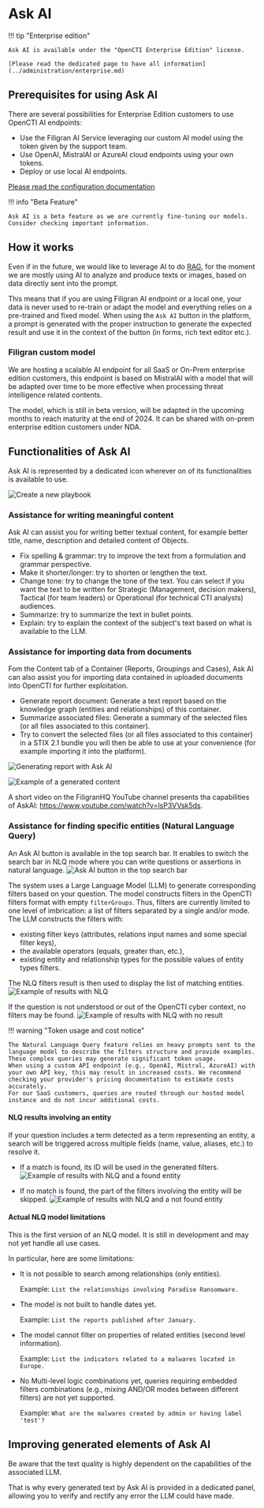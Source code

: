 # Ask AI

!!! tip "Enterprise edition"

    Ask AI is available under the "OpenCTI Enterprise Edition" license.

    [Please read the dedicated page to have all information](../administration/enterprise.md)
    

## Prerequisites for using Ask AI

There are several possibilities for Enterprise Edition customers to use OpenCTI AI endpoints:

- Use the Filigran AI Service leveraging our custom AI model using the token given by the support team.
- Use OpenAI, MistralAI or AzureAI cloud endpoints using your own tokens.
- Deploy or use local AI endpoints.

[Please read the configuration documentation](../deployment/configuration.md)

!!! info "Beta Feature"
    
    Ask AI is a beta feature as we are currently fine-tuning our models. Consider checking important information.

## How it works

Even if in the future, we would like to leverage AI to do [RAG](https://blogs.nvidia.com/blog/what-is-retrieval-augmented-generation/), for the moment we are mostly using AI to analyze and produce texts or images, based on data directly sent into the prompt.

This means that if you are using Filigran AI endpoint or a local one, your data is never used to re-train or adapt the model and everything relies on a pre-trained and fixed model. When using the `Ask AI` button in the platform, a prompt is generated with the proper instruction to generate the expected result and use it in the context of the button (in forms, rich text editor etc.).

### Filigran custom model

We are hosting a scalable AI endpoint for all SaaS or On-Prem enterprise edition customers, this endpoint is based on MistralAI with a model that will be adapted over time to be more effective when processing threat intelligence related contents.

The model, which is still in beta version, will be adapted in the upcoming months to reach maturity at the end of 2024. It can be shared with on-prem enterprise edition customers under NDA.

## Functionalities of Ask AI

Ask AI is represented by a dedicated icon wherever on of its functionalities is available to use.

![Create a new playbook](assets/askai_icon.png)

### Assistance for writing meaningful content 

Ask AI can assist you for writing better textual content, for example better title, name, description and detailed content of Objects.

- Fix spelling & grammar: try to improve the text from a formulation and grammar perspective.  
- Make it shorter/longer: try to shorten or lengthen the text.
- Change tone: try to change the tone of the text. You can select if you want the text to be written for Strategic (Management, decision makers), Tactical (for team leaders) or Operational (for technical CTI analysts) audiences.
- Summarize: try to summarize the text in bullet points.
- Explain: try to explain the context of the subject's text based on what is available to the LLM.

### Assistance for importing data from documents

Fom the Content tab of a Container (Reports, Groupings and Cases), Ask AI can also assist you for importing data contained in uploaded documents into OpenCTI for further exploitation.

- Generate report document: Generate a text report based on the knowledge graph (entities and relationships) of this container.
- Summarize associated files: Generate a summary of the selected files (or all files associated to this container).
- Try to convert the selected files (or all files associated to this container) in a STIX 2.1 bundle you will then be able to use at your convenience (for example importing it into the platform).

![Generating report with Ask AI](assets/askai_generatereport.png)

![Example of a generated content](assets/askai_generatedcontent.png)

A short video on the FiligranHQ YouTube channel presents tha capabilities of AskAI: https://www.youtube.com/watch?v=lsP3VVsk5ds.

<a id="nlq-section"></a>
### Assistance for finding specific entities (Natural Language Query)

An Ask AI button is available in the top search bar. It enables to switch the search bar in NLQ mode where you can write questions or assertions in natural language.
![Ask AI button in the top search bar](assets/nlq-button.png)

The system uses a Large Language Model (LLM) to generate corresponding filters based on your question. The model constructs filters in the OpenCTI filters format with empty ``filterGroups``. Thus, filters are currently limited to one level of imbrication: a list of filters separated by a single and/or mode.
The LLM constructs the filters with:

- existing filter keys (attributes, relations input names and some special filter keys),
- the available operators (equals, greater than, etc.),
- existing entity and relationship types for the possible values of entity types filters.

The NLQ filters result is then used to display the list of matching entities.
![Example of results with NLQ](assets/nlq-example.png)

If the question is not understood or out of the OpenCTI cyber context, no filters may be found.
![Example of results with NLQ with no result](assets/nlq-no-result.png)


!!! warning "Token usage and cost notice"

    The Natural Language Query feature relies on heavy prompts sent to the language model to describe the filters structure and provide examples. These complex queries may generate significant token usage.
    When using a custom API endpoint (e.g., OpenAI, Mistral, AzureAI) with your own API key, this may result in increased costs. We recommend checking your provider's pricing documentation to estimate costs accurately.    
    For our SaaS customers, queries are routed through our hosted model instance and do not incur additional costs.

#### NLQ results involving an entity

If your question includes a term detected as a term representing an entity, a search will be triggered across multiple fields (name, value, aliases, etc.) to resolve it.
- If a match is found, its ID will be used in the generated filters.
  ![Example of results with NLQ and a found entity](assets/nlq-result-found-entity.png)

- If no match is found, the part of the filters involving the entity will be skipped.
  ![Example of results with NLQ and a not found entity](assets/nlq-result-not-found-entity.png)

#### Actual NLQ model limitations

This is the first version of an NLQ model. It is still in development and may not yet handle all use cases.

In particular, here are some limitations:

- It is not possible to search among relationships (only entities).

  Example: ``List the relationships involving Paradise Ransomware.``

- The model is not built to handle dates yet.

  Example: ``List the reports published after January.``

- The model cannot filter on properties of related entities (second level information).

  Example: ``List the indicators related to a malwares located in Europe.``

- No Multi-level logic combinations yet, queries requiring embedded filters combinations (e.g., mixing AND/OR modes between different filters) are not yet supported.
  
  Example: ``What are the malwares created by admin or having label 'test'?`` 


## Improving generated elements of Ask AI

Be aware that the text quality is highly dependent on the capabilities of the associated LLM.

That is why every generated text by Ask AI is provided in a dedicated panel, allowing you to verify and rectify any error the LLM could have made.
